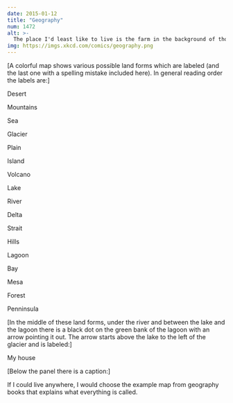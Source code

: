 ```yaml
---
date: 2015-01-12
title: "Geography"
num: 1472
alt: >-
  The place I'd least like to live is the farm in the background of those diagrams showing how tornadoes form.
img: https://imgs.xkcd.com/comics/geography.png
---
```

[A colorful map shows various possible land forms which are labeled (and the last one with a spelling mistake included here). In general reading order the labels are:]

Desert

Mountains

Sea

Glacier

Plain

Island

Volcano

Lake

River

Delta

Strait

Hills

Lagoon

Bay

Mesa

Forest

Penninsula

[In the middle of these land forms, under the river and between the lake and the lagoon there is a black dot on the green bank of the lagoon with an arrow pointing it out. The arrow starts above the lake to the left of the glacier and is labeled:]

My house

[Below the panel there is a caption:]

If I could live anywhere, I would choose the example map from geography books that explains what everything is called.